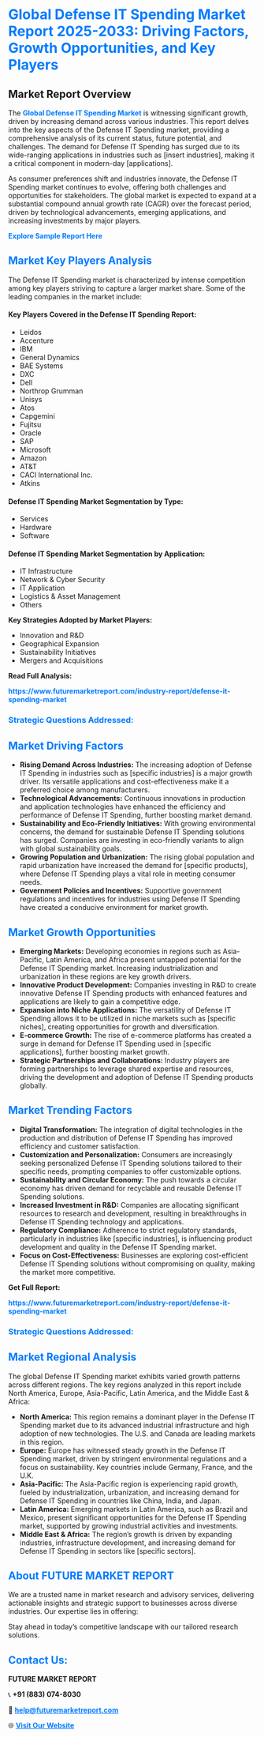 <h1 style="color: #007BFF;">Global Defense IT Spending Market Report 2025-2033: Driving Factors, Growth Opportunities, and Key Players</h1>

<section id="overview">
<h2>Market Report Overview</h2>
<p>The <a href="https://www.futuremarketreport.com/industry-report/defense-it-spending-market" style="color: #007BFF; text-decoration: none;"><strong>Global Defense IT Spending Market</strong></a> is witnessing significant growth, driven by increasing demand across various industries. This report delves into the key aspects of the Defense IT Spending market, providing a comprehensive analysis of its current status, future potential, and challenges. The demand for Defense IT Spending has surged due to its wide-ranging applications in industries such as [insert industries], making it a critical component in modern-day [applications].</p>
<p>As consumer preferences shift and industries innovate, the Defense IT Spending market continues to evolve, offering both challenges and opportunities for stakeholders. The global market is expected to expand at a substantial compound annual growth rate (CAGR) over the forecast period, driven by technological advancements, emerging applications, and increasing investments by major players.</p>
</section>

<section id="overview">
<p><a href="https://www.futuremarketreport.com/request-sample/reportId=28080" style="color: #007BFF; text-decoration: none;"><strong>Explore Sample Report Here</strong></a></p>
</section>

<section id="key-players">
<h2 style="color: #007BFF;">Market Key Players Analysis</h2>
<p>The Defense IT Spending market is characterized by intense competition among key players striving to capture a larger market share. Some of the leading companies in the market include:</p>
<h4>Key Players Covered in the Defense IT Spending Report:</h4>
<ul><li>Leidos</li><li>Accenture</li><li>IBM</li><li>General Dynamics</li><li>BAE Systems</li><li>DXC</li><li>Dell</li><li>Northrop Grumman</li><li>Unisys</li><li>Atos</li><li>Capgemini</li><li>Fujitsu</li><li>Oracle</li><li>SAP</li><li>Microsoft</li><li>Amazon</li><li>AT&amp;T</li><li>CACI International Inc.</li><li>Atkins</li></ul>
<h4>Defense IT Spending Market Segmentation by Type:</h4>
<ul><li>Services</li><li>Hardware</li><li>Software</li></ul>

<h4>Defense IT Spending Market Segmentation by Application:</h4>
<ul><li>IT Infrastructure</li><li>Network &amp; Cyber Security</li><li>IT Application</li><li>Logistics &amp; Asset Management</li><li>Others</li></ul>
<p><strong>Key Strategies Adopted by Market Players:</strong></p>
<ul>
<li>Innovation and R&D</li>
<li>Geographical Expansion</li>
<li>Sustainability Initiatives</li>
<li>Mergers and Acquisitions</li>
</ul>
</section>

<section>
<p><strong>Read Full Analysis: </strong></p><a href="https://www.futuremarketreport.com/industry-report/defense-it-spending-market" style="color: #007BFF; text-decoration: none;"><strong>https://www.futuremarketreport.com/industry-report/defense-it-spending-market</strong></a>
<h3 style="color: #007BFF;">Strategic Questions Addressed:</h3>
</section>

<section id="driving-factors">
<h2 style="color: #007BFF;">Market Driving Factors</h2>
<ul>
<li><strong>Rising Demand Across Industries:</strong> The increasing adoption of Defense IT Spending in industries such as [specific industries] is a major growth driver. Its versatile applications and cost-effectiveness make it a preferred choice among manufacturers.</li>
<li><strong>Technological Advancements:</strong> Continuous innovations in production and application technologies have enhanced the efficiency and performance of Defense IT Spending, further boosting market demand.</li>
<li><strong>Sustainability and Eco-Friendly Initiatives:</strong> With growing environmental concerns, the demand for sustainable Defense IT Spending solutions has surged. Companies are investing in eco-friendly variants to align with global sustainability goals.</li>
<li><strong>Growing Population and Urbanization:</strong> The rising global population and rapid urbanization have increased the demand for [specific products], where Defense IT Spending plays a vital role in meeting consumer needs.</li>
<li><strong>Government Policies and Incentives:</strong> Supportive government regulations and incentives for industries using Defense IT Spending have created a conducive environment for market growth.</li>
</ul>
</section>

<section id="growth-opportunities">
<h2 style="color: #007BFF;">Market Growth Opportunities</h2>
<ul>
<li><strong>Emerging Markets:</strong> Developing economies in regions such as Asia-Pacific, Latin America, and Africa present untapped potential for the Defense IT Spending market. Increasing industrialization and urbanization in these regions are key growth drivers.</li>
<li><strong>Innovative Product Development:</strong> Companies investing in R&D to create innovative Defense IT Spending products with enhanced features and applications are likely to gain a competitive edge.</li>
<li><strong>Expansion into Niche Applications:</strong> The versatility of Defense IT Spending allows it to be utilized in niche markets such as [specific niches], creating opportunities for growth and diversification.</li>
<li><strong>E-commerce Growth:</strong> The rise of e-commerce platforms has created a surge in demand for Defense IT Spending used in [specific applications], further boosting market growth.</li>
<li><strong>Strategic Partnerships and Collaborations:</strong> Industry players are forming partnerships to leverage shared expertise and resources, driving the development and adoption of Defense IT Spending products globally.</li>
</ul>
</section>

<section id="trending-factors">
<h2 style="color: #007BFF;">Market Trending Factors</h2>
<ul>
<li><strong>Digital Transformation:</strong> The integration of digital technologies in the production and distribution of Defense IT Spending has improved efficiency and customer satisfaction.</li>
<li><strong>Customization and Personalization:</strong> Consumers are increasingly seeking personalized Defense IT Spending solutions tailored to their specific needs, prompting companies to offer customizable options.</li>
<li><strong>Sustainability and Circular Economy:</strong> The push towards a circular economy has driven demand for recyclable and reusable Defense IT Spending solutions.</li>
<li><strong>Increased Investment in R&D:</strong> Companies are allocating significant resources to research and development, resulting in breakthroughs in Defense IT Spending technology and applications.</li>
<li><strong>Regulatory Compliance:</strong> Adherence to strict regulatory standards, particularly in industries like [specific industries], is influencing product development and quality in the Defense IT Spending market.</li>
<li><strong>Focus on Cost-Effectiveness:</strong> Businesses are exploring cost-efficient Defense IT Spending solutions without compromising on quality, making the market more competitive.</li>
</ul>
</section>

<section>
<p><strong>Get Full Report: </strong></p><a href="https://www.futuremarketreport.com/industry-report/defense-it-spending-market" style="color: #007BFF; text-decoration: none;"><strong>https://www.futuremarketreport.com/industry-report/defense-it-spending-market</strong></a>
<h3 style="color: #007BFF;">Strategic Questions Addressed:</h3>
</section>


<section id="regional-analysis">
<h2 style="color: #007BFF;">Market Regional Analysis</h2>
<p>The global Defense IT Spending market exhibits varied growth patterns across different regions. The key regions analyzed in this report include North America, Europe, Asia-Pacific, Latin America, and the Middle East & Africa:</p>
<ul>
<li><strong>North America:</strong> This region remains a dominant player in the Defense IT Spending market due to its advanced industrial infrastructure and high adoption of new technologies. The U.S. and Canada are leading markets in this region.</li>
<li><strong>Europe:</strong> Europe has witnessed steady growth in the Defense IT Spending market, driven by stringent environmental regulations and a focus on sustainability. Key countries include Germany, France, and the U.K.</li>
<li><strong>Asia-Pacific:</strong> The Asia-Pacific region is experiencing rapid growth, fueled by industrialization, urbanization, and increasing demand for Defense IT Spending in countries like China, India, and Japan.</li>
<li><strong>Latin America:</strong> Emerging markets in Latin America, such as Brazil and Mexico, present significant opportunities for the Defense IT Spending market, supported by growing industrial activities and investments.</li>
<li><strong>Middle East & Africa:</strong> The region’s growth is driven by expanding industries, infrastructure development, and increasing demand for Defense IT Spending in sectors like [specific sectors].</li>
</ul>
</section>

<footer>
<h2 style="color: #007BFF;">About FUTURE MARKET REPORT</h2>
<p>We are a trusted name in market research and advisory services, delivering actionable insights and strategic support to businesses across diverse industries. Our expertise lies in offering:</p>

<p>Stay ahead in today’s competitive landscape with our tailored research solutions.</p>

<h2 style="color: #007BFF;">Contact Us:</h2>
<p><strong>FUTURE MARKET REPORT</strong></p>
<p>📞 <strong>+91 (883) 074-8030</strong></p>
<p>📧 <strong><a href="mailto:help@futuremarketreport.com" style="color: #007BFF;">help@futuremarketreport.com</a></strong></p>
<p>🌐 <strong><a href="https://www.futuremarketreport.com/" style="color: #007BFF;">Visit Our Website</a></strong></p>
</footer>